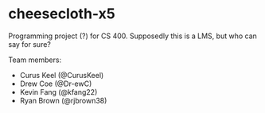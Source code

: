 # cheesecloth-x5
Programming project (?) for CS 400. Supposedly this is a LMS, but who can say for sure?

Team members:
* Curus Keel (@CurusKeel)
* Drew Coe (@Dr-ewC)
* Kevin Fang (@kfang22)
* Ryan Brown (@rjbrown38)

